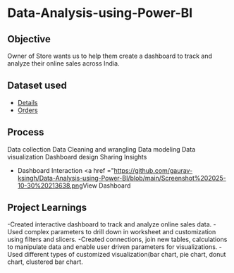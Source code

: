 # Data-Analysis-using-Power-BI

## Objective
Owner of Store wants us to help them create a dashboard to track and analyze their online sales across India.

## Dataset used
- <a href ="https://github.com/gaurav-ksingh/Data-Analysis-using-Power-BI/blob/main/Details.csv.xlsx">Details<a/>
- <a href ="https://github.com/gaurav-ksingh/Data-Analysis-using-Power-BI/blob/main/Orders.csv.xlsx">Orders</a>

## Process
Data collection
Data Cleaning and wrangling
Data modeling
Data visualization
Dashboard design
Sharing Insights

- Dashboard Interaction <a href ="<https://github.com/gaurav-ksingh/Data-Analysis-using-Power-BI/blob/main/Screenshot%202025-10-30%20213638.png>View Dashboard</a>


## Project Learnings
-Created interactive dashboard to track and analyze online sales data.
-Used complex parameters to drill down in worksheet and customization using filters and slicers.
-Created connections, join new tables, calculations to manipulate data and enable user driven parameters for visualizations.
-Used different types of customized visualization(bar chart, pie chart, donut chart, clustered bar chart.
